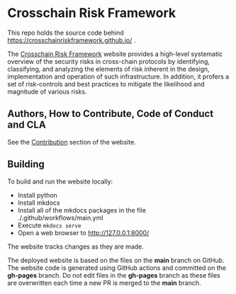 # Crosschain Risk Framework

This repo holds the source code behind 
https://crosschainriskframework.github.io/ .

The [Crosschain Risk Framework](https://crosschainriskframework.github.io/) website provides a high-level systematic 
overview of the security risks in cross-chain protocols by identifying, 
classifying, and analyzing the elements of risk inherent in the design, 
implementation and operation of such infrastructure. In addition, it 
profers a set of risk-controls and best practices to mitigate the 
likelihood and magnitude of various risks. 


## Authors, How to Contribute, Code of Conduct and CLA
See the [Contribution](https://crosschainriskframework.github.io/authors/contributions/) 
section of the website.



## Building
To build and run the website locally:

* Install python
* Install mkdocs
* Install all of the mkdocs packages in the file ./.github/workflows/main.yml
* Execute ```mkdocs serve```
* Open a web browser to http://127.0.0.1:8000/

The website tracks changes as they are made. 

The deployed website is based on the files on the **main** branch on GitHub. 
The website code is generated using GitHub actions and committed on the 
**gh-pages** branch. Do not edit files in the **gh-pages** branch as 
these files are overwritten each time a new PR is merged to the **main** branch. 


